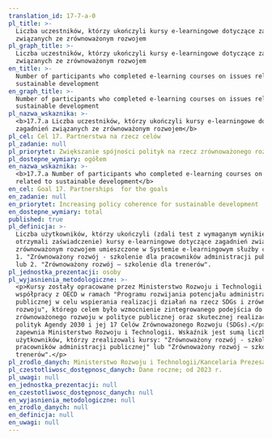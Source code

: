 ```yaml
---
translation_id: 17-7-a-0
pl_title: >-
  Liczba uczestników, którzy ukończyli kursy e-learningowe dotyczące zagadnień
  związanych ze zrównoważonym rozwojem
pl_graph_title: >-
  Liczba uczestników, którzy ukończyli kursy e-learningowe dotyczące zagadnień
  związanych ze zrównoważonym rozwojem
en_title: >-
  Number of participants who completed e-learning courses on issues related to
  sustainable development
en_graph_title: >-
  Number of participants who completed e-learning courses on issues related to
  sustainable development
pl_nazwa_wskaznika: >-
  <b>17.7.a Liczba uczestników, którzy ukończyli kursy e-learningowe dotyczące
  zagadnień związanych ze zrównoważonym rozwojem</b>
pl_cel: Cel 17. Partnerstwa na rzecz celów
pl_zadanie: null
pl_priorytet: Zwiększanie spójności polityk na rzecz zrównoważonego rozwoju
pl_dostepne_wymiary: ogółem
en_nazwa_wskaznika: >-
  <b>17.7.a Number of participants who completed e-learning courses on issues
  related to sustainable development</b>
en_cel: Goal 17. Partnerships  for the goals
en_zadanie: null
en_priorytet: Increasing policy coherence for sustainable development
en_dostepne_wymiary: total
published: true
pl_definicja: >-
  Liczba użytkowników, którzy ukończyli (zdali test z wymaganym wynikiem i
  otrzymali zaświadczenie) kursy e-learningowe dotyczące zagadnień związanych ze
  zrównoważonym rozwojem umieszczone w Systemie e-learningowym służby cywilnej:
  1. "Zrównoważony rozwój - szkolenie dla pracowników administracji publicznej"
  lub 2. "Zrównoważony rozwój – szkolenie dla trenerów".
pl_jednostka_prezentacji: osoby
pl_wyjasnienia_metodologiczne: >-
  <p>Kursy zostały opracowane przez Ministerstwo Rozwoju i Technologii we
  współpracy z OECD w ramach "Programu rozwijania potencjału administracji
  publicznej w celu wspierania realizacji działań na rzecz SDGs i zrównoważonego
  rozwoju", którego celem było wzmocnienie zintegrowanego podejścia do
  zrównoważonego rozwoju w polityce publicznej oraz skutecznej realizacji
  polityk Agendy 2030 i jej 17 Celów Zrównoważonego Rozwoju (SDGs).</p> <p>Dane
  zapewnia Ministerstwo Rozwoju i Technologii. Wskaźnik jest sumą liczby
  użytkowników, którzy zrealizowali kursy: "Zrównoważony rozwój - szkolenie dla
  pracowników administracji publicznej" lub "Zrównoważony rozwój – szkolenie dla
  trenerów".</p>
pl_zrodlo_danych: Ministerstwo Rozwoju i Technologii/Kancelaria Prezesa Rady Ministrów
pl_czestotliwosc_dostępnosc_danych: Dane roczne; od 2023 r.
pl_uwagi: null
en_jednostka_prezentacji: null
en_czestotliwosc_dostępnosc_danych: null
en_wyjasnienia_metodologiczne: null
en_zrodlo_danych: null
en_definicja: null
en_uwagi: null
---
```

